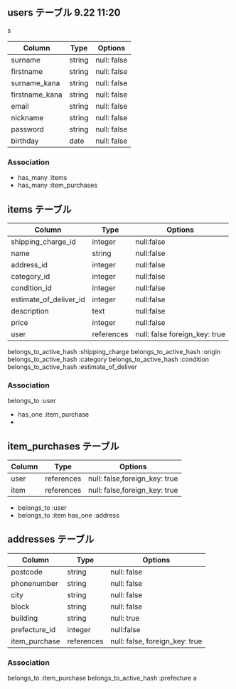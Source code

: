 ## users テーブル 9.22 11:20
 s

| Column        | Type   | Options     |
| --------      | ------ | ----------- |
| surname       | string | null: false |
| firstname     | string | null: false |
| surname_kana  | string | null: false |
| firstname_kana| string | null: false |
| email         | string | null: false |
| nickname      | string | null: false |
| password      | string | null: false |
| birthday      | date   | null: false |



### Association

- has_many :items
- has_many :item_purchases 

## items テーブル

| Column        | Type   | Options                      |
| --------------| ------ | -----------------------------|
|shipping_charge_id|integer |null:false
| name          | string |null:false                    | 
| address_id     | integer|null:false                    |
| category_id   | integer|null:false                    |
| condition_id  | integer|null:false                    |
| estimate_of_deliver_id|integer|null:false             |
| description   | text   |null:false                    |
| price         | integer|null:false                    |
| user          | references| null: false foreign_key: true|


belongs_to_active_hash :shipping_charge
belongs_to_active_hash :origin
belongs_to_active_hash :category
belongs_to_active_hash :condition
belongs_to_active_hash :estimate_of_deliver

### Association
  belongs_to :user
- has_one :item_purchase
- 

## item_purchases テーブル
| Column      | Type   | Options     |
| --------    | ------ | ----------- |
| user        | references | null: false,foreign_key: true |
| item        | references | null: false,foreign_key: true |

- belongs_to  :user
- belongs_to  :item
  has_one :address

## addresses テーブル

| Column          | Type       |Options                        
| -------         | ---------- |------------|
| postcode        | string    | null: false |
| phonenumber     | string    | null: false |
| city            | string    | null: false |
| block           | string    | null: false|
| building        | string     | null: true |
| prefecture_id   | integer     |null:false |
| item_purchase | references | null: false, foreign_key: true|

### Association

  belongs_to :item_purchase
  belongs_to_active_hash :prefecture
  a
